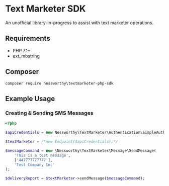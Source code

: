# Text Marketer SDK

An unofficial library-in-progress to assist with text marketer operations.

## Requirements

* PHP 7.1+
* ext_mbstring

## Composer

```
composer require nessworthy\textmarketer-php-sdk
```

## Example Usage

### Creating & Sending SMS Messages

```php
<?php

$apiCredentials = new Nessworthy\TextMarketer\Authentication\SimpleAuthentication('api_username', 'api_password');

$textMarketer = /*new Endpoint($apiCredentials);*/

$messageCommand = new \Nessworthy\TextMarketer\Message\SendMessage(
    'This is a test message',
    ['447777777777'],
    'Test Company Inc'
);

$deliveryReport = $textMarketer->sendMessage($messageCommand);

```